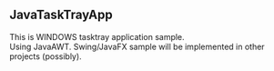 ## JavaTaskTrayApp
This is WINDOWS tasktray application sample.    
Using JavaAWT. Swing/JavaFX sample will be implemented in other projects (possibly).